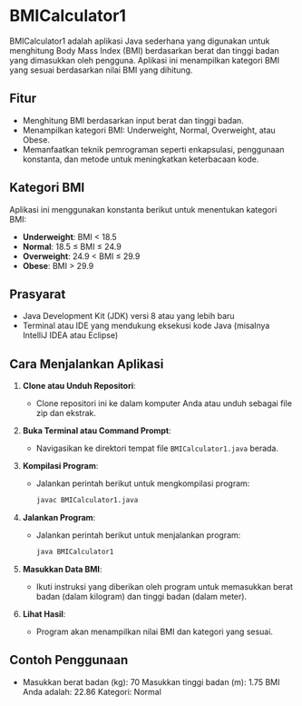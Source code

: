 # BMICalculator1

BMICalculator1 adalah aplikasi Java sederhana yang digunakan untuk menghitung Body Mass Index (BMI) berdasarkan berat dan tinggi badan yang dimasukkan oleh pengguna. Aplikasi ini menampilkan kategori BMI yang sesuai berdasarkan nilai BMI yang dihitung.

## Fitur

- Menghitung BMI berdasarkan input berat dan tinggi badan.
- Menampilkan kategori BMI: Underweight, Normal, Overweight, atau Obese.
- Memanfaatkan teknik pemrograman seperti enkapsulasi, penggunaan konstanta, dan metode untuk meningkatkan keterbacaan kode.

## Kategori BMI

Aplikasi ini menggunakan konstanta berikut untuk menentukan kategori BMI:
- **Underweight**: BMI < 18.5
- **Normal**: 18.5 ≤ BMI ≤ 24.9
- **Overweight**: 24.9 < BMI ≤ 29.9
- **Obese**: BMI > 29.9

## Prasyarat

- Java Development Kit (JDK) versi 8 atau yang lebih baru
- Terminal atau IDE yang mendukung eksekusi kode Java (misalnya IntelliJ IDEA atau Eclipse)

## Cara Menjalankan Aplikasi

1. **Clone atau Unduh Repositori**:
    - Clone repositori ini ke dalam komputer Anda atau unduh sebagai file zip dan ekstrak.

2. **Buka Terminal atau Command Prompt**:
    - Navigasikan ke direktori tempat file `BMICalculator1.java` berada.

3. **Kompilasi Program**:
    - Jalankan perintah berikut untuk mengkompilasi program:
      ```bash
      javac BMICalculator1.java
      ```

4. **Jalankan Program**:
    - Jalankan perintah berikut untuk menjalankan program:
      ```bash
      java BMICalculator1
      ```

5. **Masukkan Data BMI**:
    - Ikuti instruksi yang diberikan oleh program untuk memasukkan berat badan (dalam kilogram) dan tinggi badan (dalam meter).

6. **Lihat Hasil**:
    - Program akan menampilkan nilai BMI dan kategori yang sesuai.

## Contoh Penggunaan

- Masukkan berat badan (kg): 70 Masukkan tinggi badan (m): 1.75 BMI Anda adalah: 22.86 Kategori: Normal